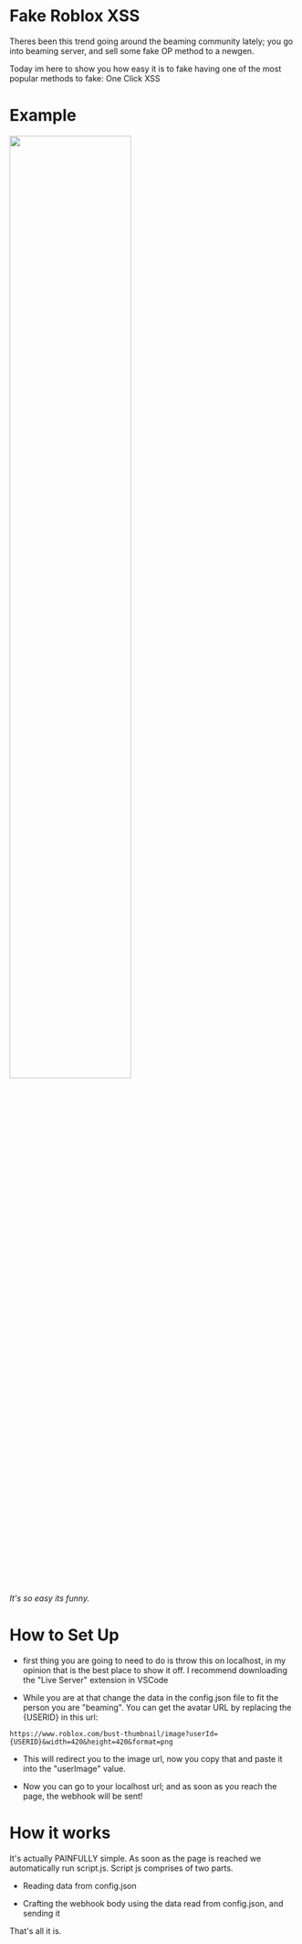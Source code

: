 # Fake Roblox XSS

Theres been this trend going around the beaming community lately; you go into beaming server, and sell some fake OP method to a newgen. 

Today im here to show you how easy it is to fake having one of the most popular methods to fake: One Click XSS 

# Example
<img src="https://user-images.githubusercontent.com/84878036/162590559-73765383-4f50-47ad-8f9f-6056e1f5176b.png" width=65%/>

*It's so easy its funny.*

# How to Set Up

 - first thing you are going to need to do is throw this on localhost, in my opinion that is the best place to show it off. I recommend downloading the "Live Server" extension in VSCode

 - While you are at that change the data in the config.json file to fit the person you are "beaming". You can get the avatar URL by replacing the {USERID} in this url:

`https://www.roblox.com/bust-thumbnail/image?userId={USERID}&width=420&height=420&format=png`

 - This will redirect you to the image url, now you copy that and paste it into the "userImage" value.

 - Now you can go to your localhost url; and as soon as you reach the page, the webhook will be sent!


# How it works

It's actually PAINFULLY simple. As soon as the page is reached we automatically run script.js. Script js comprises of two parts.

 - Reading data from config.json

 - Crafting the webhook body using the data read from config.json, and sending it

That's all it is.
